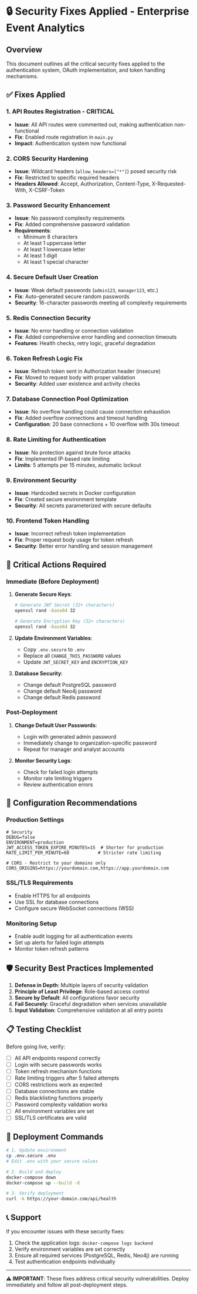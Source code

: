# 🔒 Security Fixes Applied - Enterprise Event Analytics

## Overview
This document outlines all the critical security fixes applied to the authentication system, OAuth implementation, and token handling mechanisms.

## ✅ Fixes Applied

### 1. **API Routes Registration** - CRITICAL
- **Issue**: All API routes were commented out, making authentication non-functional
- **Fix**: Enabled route registration in `main.py`
- **Impact**: Authentication system now functional

### 2. **CORS Security Hardening**
- **Issue**: Wildcard headers (`allow_headers=["*"]`) posed security risk
- **Fix**: Restricted to specific required headers
- **Headers Allowed**: Accept, Authorization, Content-Type, X-Requested-With, X-CSRF-Token

### 3. **Password Security Enhancement**
- **Issue**: No password complexity requirements
- **Fix**: Added comprehensive password validation
- **Requirements**: 
  - Minimum 8 characters
  - At least 1 uppercase letter
  - At least 1 lowercase letter  
  - At least 1 digit
  - At least 1 special character

### 4. **Secure Default User Creation**
- **Issue**: Weak default passwords (`admin123`, `manager123`, etc.)
- **Fix**: Auto-generated secure random passwords
- **Security**: 16-character passwords meeting all complexity requirements

### 5. **Redis Connection Security**
- **Issue**: No error handling or connection validation
- **Fix**: Added comprehensive error handling and connection timeouts
- **Features**: Health checks, retry logic, graceful degradation

### 6. **Token Refresh Logic Fix**
- **Issue**: Refresh token sent in Authorization header (insecure)
- **Fix**: Moved to request body with proper validation
- **Security**: Added user existence and activity checks

### 7. **Database Connection Pool Optimization**
- **Issue**: No overflow handling could cause connection exhaustion
- **Fix**: Added overflow connections and timeout handling
- **Configuration**: 20 base connections + 10 overflow with 30s timeout

### 8. **Rate Limiting for Authentication**
- **Issue**: No protection against brute force attacks
- **Fix**: Implemented IP-based rate limiting
- **Limits**: 5 attempts per 15 minutes, automatic lockout

### 9. **Environment Security**
- **Issue**: Hardcoded secrets in Docker configuration
- **Fix**: Created secure environment template
- **Security**: All secrets parameterized with secure defaults

### 10. **Frontend Token Handling**
- **Issue**: Incorrect refresh token implementation
- **Fix**: Proper request body usage for token refresh
- **Security**: Better error handling and session management

## 🚨 Critical Actions Required

### Immediate (Before Deployment)
1. **Generate Secure Keys**:
   ```bash
   # Generate JWT Secret (32+ characters)
   openssl rand -base64 32
   
   # Generate Encryption Key (32+ characters)  
   openssl rand -base64 32
   ```

2. **Update Environment Variables**:
   - Copy `.env.secure` to `.env`
   - Replace all `CHANGE_THIS_PASSWORD` values
   - Update `JWT_SECRET_KEY` and `ENCRYPTION_KEY`

3. **Database Security**:
   - Change default PostgreSQL password
   - Change default Neo4j password
   - Change default Redis password

### Post-Deployment
1. **Change Default User Passwords**:
   - Login with generated admin password
   - Immediately change to organization-specific password
   - Repeat for manager and analyst accounts

2. **Monitor Security Logs**:
   - Check for failed login attempts
   - Monitor rate limiting triggers
   - Review authentication errors

## 🔧 Configuration Recommendations

### Production Settings
```env
# Security
DEBUG=false
ENVIRONMENT=production
JWT_ACCESS_TOKEN_EXPIRE_MINUTES=15  # Shorter for production
RATE_LIMIT_PER_MINUTE=60           # Stricter rate limiting

# CORS - Restrict to your domains only
CORS_ORIGINS=https://yourdomain.com,https://app.yourdomain.com
```

### SSL/TLS Requirements
- Enable HTTPS for all endpoints
- Use SSL for database connections
- Configure secure WebSocket connections (WSS)

### Monitoring Setup
- Enable audit logging for all authentication events
- Set up alerts for failed login attempts
- Monitor token refresh patterns

## 🛡️ Security Best Practices Implemented

1. **Defense in Depth**: Multiple layers of security validation
2. **Principle of Least Privilege**: Role-based access control
3. **Secure by Default**: All configurations favor security
4. **Fail Securely**: Graceful degradation when services unavailable
5. **Input Validation**: Comprehensive validation at all entry points

## 📋 Testing Checklist

Before going live, verify:
- [ ] All API endpoints respond correctly
- [ ] Login with secure passwords works
- [ ] Token refresh mechanism functions
- [ ] Rate limiting triggers after 5 failed attempts
- [ ] CORS restrictions work as expected
- [ ] Database connections are stable
- [ ] Redis blacklisting functions properly
- [ ] Password complexity validation works
- [ ] All environment variables are set
- [ ] SSL/TLS certificates are valid

## 🚀 Deployment Commands

```bash
# 1. Update environment
cp .env.secure .env
# Edit .env with your secure values

# 2. Build and deploy
docker-compose down
docker-compose up --build -d

# 3. Verify deployment
curl -k https://your-domain.com/api/health
```

## 📞 Support

If you encounter issues with these security fixes:
1. Check the application logs: `docker-compose logs backend`
2. Verify environment variables are set correctly
3. Ensure all required services (PostgreSQL, Redis, Neo4j) are running
4. Test authentication endpoints individually

---

**⚠️ IMPORTANT**: These fixes address critical security vulnerabilities. Deploy immediately and follow all post-deployment steps.